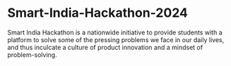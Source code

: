 # Smart-India-Hackathon-2024
Smart India Hackathon is a nationwide initiative to provide students with a platform to solve some of the pressing problems we face in our daily lives, and thus inculcate a culture of product innovation and a mindset of problem-solving. 
